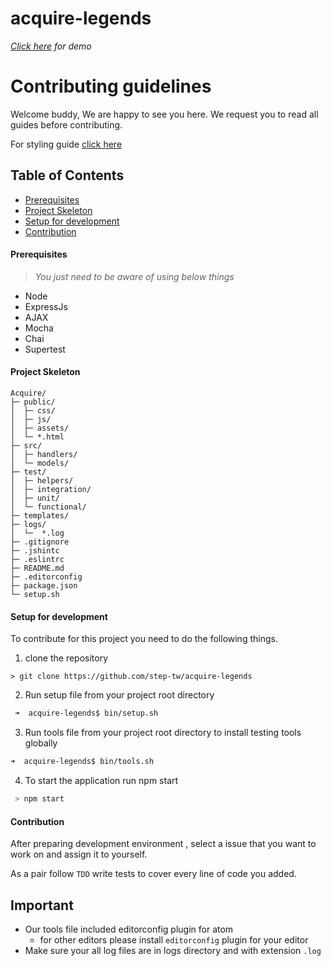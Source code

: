 # acquire-legends

_[Click here](http://acquire-legends.herokuapp.com) for demo_

# Contributing guidelines

Welcome buddy, We are happy to see you here. We request you to read all guides before contributing.

For styling guide [click here](../../style)

## Table of Contents

* [Prerequisites](#Prerequisites)
* [Project Skeleton](#Project-Skeleton)
* [Setup for development](#Setup-for-development)
* [Contribution](#Contribution)

<h4 id="Prerequisites"> Prerequisites </h4>

> _You just need to be aware of using below things <br/>_

* Node
* ExpressJs
* AJAX
* Mocha
* Chai
* Supertest

<h4 id="Project-Skeleton"> Project Skeleton </h4>

```
Acquire/
├─ public/
│  ├─ css/
│  ├─ js/
│  ├─ assets/
│  └─ *.html
├─ src/
│  ├─ handlers/
│  └─ models/
├─ test/
│  ├─ helpers/
│  ├─ integration/
│  ├─ unit/
│  └─ functional/
├─ templates/
├─ logs/
│  └─  *.log
├─ .gitignore
├─ .jshintc
├─ .eslintrc
├─ README.md
├─ .editorconfig
├─ package.json
└─ setup.sh
```
#### Setup for development ####
 To contribute for this project you need to do the following things.
 1. clone the repository
  ```
  > git clone https://github.com/step-tw/acquire-legends
  ```
 2. Run setup file from your project root directory

  ```bash
   ➜  acquire-legends$ bin/setup.sh
  ```
 3. Run tools file from your project root directory to install testing tools globally

  ```bash
  ➜  acquire-legends$ bin/tools.sh
  ```
 4. To start the application run npm start
  ```bash
   > npm start
  ```

#### Contribution ####

After preparing development environment , select a issue that you want to work on and assign it to yourself.

As a pair follow ` TDD ` write tests to cover  every line of code you added.

## Important ##

* Our tools file included editorconfig plugin for atom
  * for other editors please install `editorconfig` plugin for your editor
* Make sure your all log files are in logs directory and with extension `.log`
